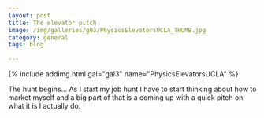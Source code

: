 ```yaml
---
layout: post
title: The elevator pitch
image: /img/galleries/g03/PhysicsElevatorsUCLA_THUMB.jpg
category: general
tags: blog

---
```


{% include addimg.html gal="gal3" name="PhysicsElevatorsUCLA" %}



The hunt begins... As I start my job hunt I have to start thinking about how to market myself and a big part of that is a coming up with a quick pitch on what it is I actually do. 